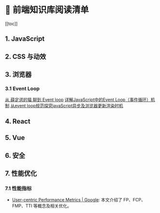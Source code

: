 # 📔 前端知识库阅读清单

[[toc]]

## 1. JavaScript


## 2. CSS 与动效


## 3. 浏览器

### 3.1 Event Loop

[从 薛定谔的猫 聊到 Event loop](https://mp.weixin.qq.com/s?__biz=MzA5NzkwNDk3MQ==&mid=2650590107&idx=1&sn=fc447ad74a10ab6d0840c0fd2a7c8ac6&chksm=8891dbbfbfe652a9ccb7376dc0bf1ef16ad1f0ab1e2716165b464cf4eb14b042dcf934044a5b&mpshare=1&scene=1&srcid=%23rd)
[详解JavaScript中的Event Loop（事件循环）机制](https://zhuanlan.zhihu.com/p/33058983)
[从event loop规范探究javaScript异步及浏览器更新渲染时机 ](https://github.com/aooy/blog/issues/5)

## 4. React


## 5. Vue


## 6. 安全


## 7. 性能优化

### 7.1 性能指标

- [User-centric Performance Metrics | Google](https://developers.google.com/web/fundamentals/performance/user-centric-performance-metrics): 本文介绍了 FP、FCP、FMP、TTI 等概念及相关优化。
